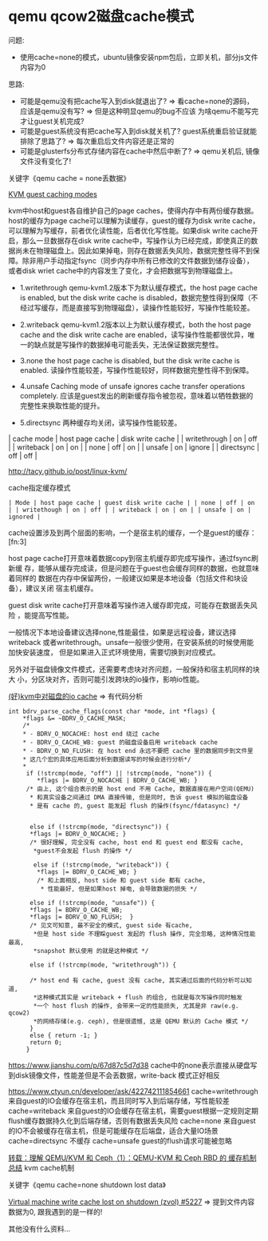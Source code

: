 # qemu qcow2磁盘cache模式

问题:
- 使用cache=none的模式，ubuntu镜像安装npm包后，立即关机，部分js文件内容为0

思路:
- 可能是qemu没有把cache写入到disk就退出了? => 看cache=none的源码，应该是qemu没有写? => 但是这种明显qemu的bug不应该
  为啥qemu不能写完才让guest关机完成?
- 可能是guest系统没有把cache写入到disk就关机了?
  guest系统重启验证就能排除了思路了? => 每次重启后文件内容还是正常的
- 可能是glusterfs分布式存储内容在cache中然后中断了?
  => qemu关机后, 镜像文件没有变化了!

关键字《qemu cache = none丢数据》

[KVM guest caching modes](https://www.cnblogs.com/lunachy/p/5051398.html)

kvm中host和guest各自维护自己的page caches，使得内存中有两份缓存数据。host的缓存为page cache可以理解为读缓存，guest的缓存为disk write cache，可以理解为写缓存，前者优化读性能，后者优化写性能。如果disk write cache开启，那么一旦数据存在disk write cache中，写操作认为已经完成，即使真正的数据尚未在物理磁盘上。因此如果掉电，则存在数据丢失风险，数据完整性得不到保障。除非用户手动指定fsync（同步内存中所有已修改的文件数据到储存设备），或者disk wriet cache中的内容发生了变化，才会把数据写到物理磁盘上。

- 1.writethrough
  qemu-kvm1.2版本下为默认缓存模式，the host page cache is enabled, but the disk write cache is disabled，数据完整性得到保障（不经过写缓存，而是直接写到物理磁盘），读操作性能较好，写操作性能较差。

- 2.writeback
  qemu-kvm1.2版本以上为默认缓存模式，both the host page cache and the disk write cache are enabled，读写操作性能都很优异，唯一的缺点就是写操作的数据掉电可能丢失，无法保证数据完整性。

- 3.none
  the host page cache is disabled, but the disk write cache is enabled. 读操作性能较差，写操作性能较好，同样数据完整性得不到保障。

- 4.unsafe
  Caching mode of unsafe ignores cache transfer operations completely. 应该是guest发出的刷新缓存指令被忽视，意味着以牺牲数据的完整性来换取性能的提升。

- 5.directsync
  两种缓存均关闭，读写操作性能较差。

| cache mode    | host page cache  | disk write cache |
| writethrough  | on               | off              |
| writeback     | on               | on               |
| none          | off              | on               |
| unsafe        | on               | ignore           |
| directsync    | off              | off              |


http://tacy.github.io/post/linux-kvm/

cache指定缓存模式

```
| Mode | host page cache | guest disk write cache | | none | off | on | | writethough | on | off | | writeback | on | on | | unsafe | on | ignored |
```

cache设置涉及到两个层面的影响，一个是宿主机的缓存，一个是guest的缓存：[fn:3]

host page cache打开意味着数据copy到宿主机缓存即完成写操作，通过fsync刷新缓 存，能够从缓存完成读，但是问题在于guest也会缓存同样的数据，也就意味着同样的 数据在内存中保留两份，一般建议如果是本地设备（包括文件和块设备），建议关闭 宿主机缓存。

guest disk write cache打开意味着写操作进入缓存即完成，可能存在数据丢失风险 ，能提高写性能。

一般情况下本地设备建议选择none,性能最佳，如果是远程设备，建议选择writeback 或者writethrough。unsafe一般很少使用，在安装系统的时候使用能加快安装速度， 但是如果进入正式环境使用，需要切换到对应模式。

另外对于磁盘镜像文件模式，还需要考虑块对齐问题，一般保持和宿主机同样的块大 小，分区块对齐，否则可能引发跨块的io操作，影响io性能。


[(好)kvm中对磁盘的io cache](https://www.hanbaoying.com/2017/06/28/iocache.html)
=> 有代码分析

```
int bdrv_parse_cache_flags(const char *mode, int *flags) {
    *flags &= ~BDRV_O_CACHE_MASK;  
    /*
    * - BDRV_O_NOCACHE: host end 绕过 cache
    * - BDRV_O_CACHE_WB: guest 的磁盘设备启用 writeback cache
    * - BDRV_O_NO_FLUSH: 在 host end 永远不要把 cache 里的数据同步到文件里
    * 这几个宏的具体应用后面分析到数据读写的时候会进行分析*/
    * 
     if (!strcmp(mode, "off") || !strcmp(mode, "none")) { 
        *flags |= BDRV_O_NOCACHE | BDRV_O_CACHE_WB; } 
     /* 由上, 这个组合表示的是 host end 不用 Cache, 数据直接在用户空间(QEMU)
      * 和真实设备之间通过 DMA 直接传输, 但是同时, 告诉 guest 模拟的磁盘设备
      * 是有 cache 的, guest 能发起 flush 的操作(fsync/fdatasync) */ 


      else if (!strcmp(mode, "directsync")) { 
      *flags |= BDRV_O_NOCACHE; }
      /* 很好理解, 完全没有 cache, host end 和 guest end 都没有 cache, 
       *guest不会发起 flush 的操作 */ 
      
       else if (!strcmp(mode, "writeback")) {
        *flags |= BDRV_O_CACHE_WB; }           
        /* 和上面相反, host side 和 guest side 都有 cache, 
         * 性能最好, 但是如果host 掉电, 会导致数据的损失 */  
      
      else if (!strcmp(mode, "unsafe")) { 
      *flags |= BDRV_O_CACHE_WB;  
      *flags |= BDRV_O_NO_FLUSH;  }
      /* 见文可知意, 最不安全的模式, guest side 有cache, 
       *但是 host side 不理睬guest 发起的 flush 操作, 完全忽略, 这种情况性能最高, 
       *snapshot 默认使用 的就是这种模式 */  
      
      else if (!strcmp(mode, "writethrough")) { 
      
      /* host end 有 cache, guest 没有 cache, 其实通过后面的代码分析可以知道,
       *这种模式其实是 writeback + flush 的组合, 也就是每次写操作同时触发
       *一个 host flush 的操作, 会带来一定的性能损失, 尤其是非 raw(e.g. qcow2)
       *的网络存储(e.g. ceph), 但是很遗憾, 这是 QEMU 默认的 Cache 模式 */ 
      } 
      else { return -1; }   
      return 0; 
     }
```

https://www.jianshu.com/p/67d87c5d7d38
cache中的none表示直接从硬盘写到disk镜像文件，性能差但是不会丢数据，write-back 模式正好相反


https://www.ctyun.cn/developer/ask/422742111854661
cache=writethrough 来自guest的IO会缓存在宿主机，而且同时写入到后端存储，写性能较差 cache=writeback 来自guest的IO会缓存在宿主机，需要guest根据一定规则定期flush缓存数据持久化到后端存储，否则有数据丢失风险 cache=none 来自guest的IO不会被缓存在宿主机，但是可能缓存在后端盘，适合大量IO场景 cache=directsync 不缓存 cache=unsafe guest的flush请求可能被忽略

[转载：理解 QEMU/KVM 和 Ceph（1）：QEMU-KVM 和 Ceph RBD 的 缓存机制总结](https://vinchin.com/blog/vinchin-technique-share-details.html?id=10281)
kvm cache机制


关键字《qemu cache=none shutdown lost data》

[Virtual machine write cache lost on shutdown (zvol) #5227](https://github.com/openzfs/zfs/issues/5227)
=> 提到文件内容数据为0, 跟我遇到的是一样的!

其他没有什么资料...
